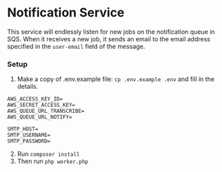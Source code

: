 # Notification Service

This service will endlessly listen for new jobs on the notification queue in SQS. When it receives a new job, it sends an email to the email address specified in the `user-email` field of the message.


### Setup
1. Make a copy of .env.example file: `cp .env.example .env` and fill in the details.
```
AWS_ACCESS_KEY_ID=
AWS_SECRET_ACCESS_KEY=
AWS_QUEUE_URL_TRANSCRIBE=
AWS_QUEUE_URL_NOTIFY=

SMTP_HOST=
SMTP_USERNAME=
SMTP_PASSWORD=
```
2. Run `composer install`
3. Then run `php worker.php`
